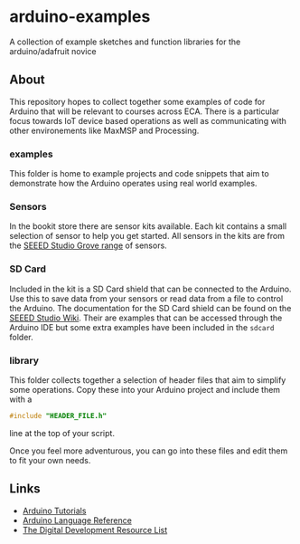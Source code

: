 # arduino-examples

A collection of example sketches and function libraries for the arduino/adafruit novice

## About

This repository hopes to collect together some examples of code for Arduino that will be relevant to courses across ECA. There is a particular focus towards IoT device based operations as well as communicating with other environements like MaxMSP and Processing.

### examples

This folder is home to example projects and code snippets that aim to demonstrate how the Arduino operates using real world examples.

### Sensors

In the bookit store there are sensor kits available. Each kit contains a small selection of sensor to help you get started. All sensors in the kits are from the [SEEED Studio Grove range](http://wiki.seeedstudio.com/Sensor/) of sensors.

### SD Card

Included in the kit is a SD Card shield that can be connected to the Arduino. Use this to save data from your sensors or read data from a file to control the Arduino. The documentation for the SD Card shield can be found on the [SEEED Studio Wiki](http://wiki.seeedstudio.com/SD_Card_shield_V4.0/). Their are examples that can be accessed through the Arduino IDE but some extra examples have been included in the `sdcard` folder.

### library

This folder collects together a selection of header files that aim to simplify some operations. Copy these into your Arduino project and include them with a

```c
#include "HEADER_FILE.h"
```

line at the top of your script.

Once you feel more adventurous, you can go into these files and edit them to fit your own needs.

## Links

-   [Arduino Tutorials](https://www.arduino.cc/en/Tutorial/HomePage)
-   [Arduino Language Reference](https://www.arduino.cc/reference/en/)
-   [The Digital Development Resource List](https://eu01.alma.exlibrisgroup.com/leganto/public/44UOE_INST/lists/18896877830002466?auth=SAML)
